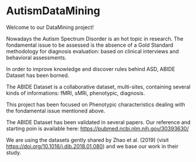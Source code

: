 # AutismDataMining

Welcome to our DataMining project!

Nowadays the Autism Spectrum Disorder is an hot topic in research.
The fondamental issue to be assessed is the absence of a Gold Standard methodology for diagnosis evaluation: based on clinical interviews and behavioral assessments.

In order to improve knowledge and discover rules behind ASD, ABIDE Dataset has been borned.

The ABIDE Dataset is a collaborative dataset, multi-sites, containing several kinds of informations: fMRI, sMRi, phenotypic, diagnosis.

This project has been focused on Phenotypic characteristics dealing with the fondamental issue mentioned above.

The ABIDE Dataset has been validated in several papers.
Our reference and starting poin is available here:
https://pubmed.ncbi.nlm.nih.gov/30393630/


We are using the datasets gently shared by Zhao et al. (2019) (visit https://doi.org/10.1016/j.dib.2018.01.080) and we base our work in their study.

